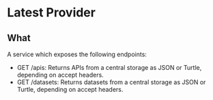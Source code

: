 # Latest Provider

## What

A service which exposes the following endpoints:
* GET /apis: Returns APIs from a central storage as JSON or Turtle, depending on accept headers.
* GET /datasets: Returns datasets from a central storage as JSON or Turtle, depending on accept headers.
